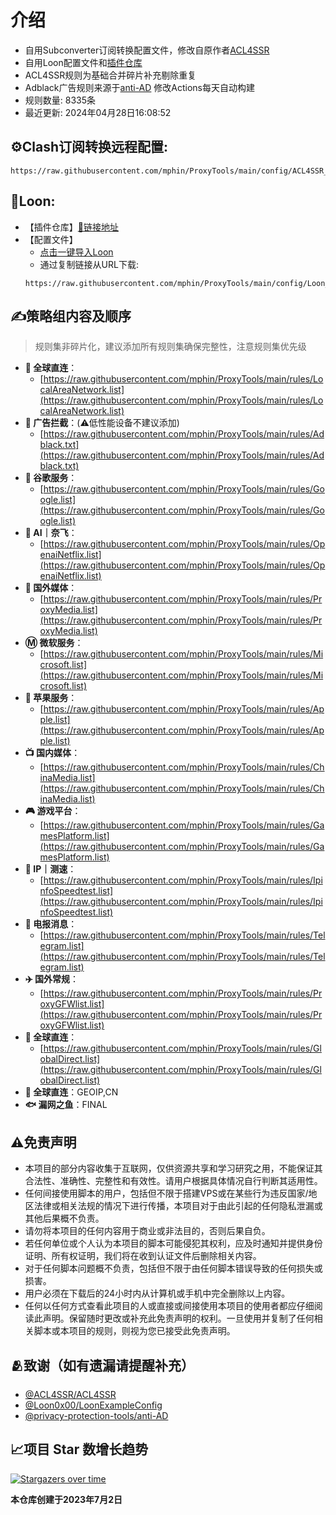 # 介绍
* 自用Subconverter订阅转换配置文件，修改自原作者[ACL4SSR](https://github.com/ACL4SSR/ACL4SSR)  
* 自用Loon配置文件和[插件仓库](https://github.com/mphin/ProxyTools/blob/main/loon/README.md)
* ACL4SSR规则为基础合并碎片补充剔除重复
* Adblack广告规则来源于[anti-AD](https://github.com/privacy-protection-tools/anti-AD) 修改Actions每天自动构建
* 规则数量: 8335条
* 最近更新: 2024年04月28日16:08:52
## ⚙Clash订阅转换远程配置:
```
https://raw.githubusercontent.com/mphin/ProxyTools/main/config/ACL4SSR_Online_Full_MultiMode_777.ini
```
## 🎈Loon:
* 【插件仓库】[🔗链接地址](https://github.com/mphin/ProxyTools/blob/main/loon/README.md)
* 【配置文件】
  -  [点击一键导入Loon](https://www.nsloon.com/openloon/import?sub=https://raw.githubusercontent.com/mphin/ProxyTools/main/config/Loon_config_mphin.conf)
  -  通过复制链接从URL下载:
    ```
    https://raw.githubusercontent.com/mphin/ProxyTools/main/config/Loon_config_mphin.conf
    ```
## ✍策略组内容及顺序
> 规则集非碎片化，建议添加所有规则集确保完整性，注意规则集优先级
- **🎯 全球直连**：
  - [https://raw.githubusercontent.com/mphin/ProxyTools/main/rules/LocalAreaNetwork.list](https://raw.githubusercontent.com/mphin/ProxyTools/main/rules/LocalAreaNetwork.list)
- **🚫 广告拦截**：(⚠️低性能设备不建议添加)
  - [https://raw.githubusercontent.com/mphin/ProxyTools/main/rules/Adblack.txt](https://raw.githubusercontent.com/mphin/ProxyTools/main/rules/Adblack.txt)
- **📢 谷歌服务**：
  - [https://raw.githubusercontent.com/mphin/ProxyTools/main/rules/Google.list](https://raw.githubusercontent.com/mphin/ProxyTools/main/rules/Google.list)
- **🤖 AI｜奈飞**：
  - [https://raw.githubusercontent.com/mphin/ProxyTools/main/rules/OpenaiNetflix.list](https://raw.githubusercontent.com/mphin/ProxyTools/main/rules/OpenaiNetflix.list)
- **🎥 国外媒体**：
  - [https://raw.githubusercontent.com/mphin/ProxyTools/main/rules/ProxyMedia.list](https://raw.githubusercontent.com/mphin/ProxyTools/main/rules/ProxyMedia.list)
- **Ⓜ️ 微软服务**：
  - [https://raw.githubusercontent.com/mphin/ProxyTools/main/rules/Microsoft.list](https://raw.githubusercontent.com/mphin/ProxyTools/main/rules/Microsoft.list)
- **🍎 苹果服务**：
  - [https://raw.githubusercontent.com/mphin/ProxyTools/main/rules/Apple.list](https://raw.githubusercontent.com/mphin/ProxyTools/main/rules/Apple.list)
- **📺 国内媒体**：
  - [https://raw.githubusercontent.com/mphin/ProxyTools/main/rules/ChinaMedia.list](https://raw.githubusercontent.com/mphin/ProxyTools/main/rules/ChinaMedia.list)
- **🎮 游戏平台**：
  - [https://raw.githubusercontent.com/mphin/ProxyTools/main/rules/GamesPlatform.list](https://raw.githubusercontent.com/mphin/ProxyTools/main/rules/GamesPlatform.list)
- **📡 IP｜测速**：
  - [https://raw.githubusercontent.com/mphin/ProxyTools/main/rules/IpinfoSpeedtest.list](https://raw.githubusercontent.com/mphin/ProxyTools/main/rules/IpinfoSpeedtest.list)
- **📲 电报消息**：
  - [https://raw.githubusercontent.com/mphin/ProxyTools/main/rules/Telegram.list](https://raw.githubusercontent.com/mphin/ProxyTools/main/rules/Telegram.list)
- **✈️ 国外常规**：
  - [https://raw.githubusercontent.com/mphin/ProxyTools/main/rules/ProxyGFWlist.list](https://raw.githubusercontent.com/mphin/ProxyTools/main/rules/ProxyGFWlist.list)
- **🎯 全球直连**：
  - [https://raw.githubusercontent.com/mphin/ProxyTools/main/rules/GlobalDirect.list](https://raw.githubusercontent.com/mphin/ProxyTools/main/rules/GlobalDirect.list)
- **🎯 全球直连**：GEOIP,CN
- **🐟 漏网之鱼**：FINAL
## ⚠️免责声明
- 本项目的部分内容收集于互联网，仅供资源共享和学习研究之用，不能保证其合法性、准确性、完整性和有效性。请用户根据具体情况自行判断其适用性。
- 任何间接使用脚本的用户，包括但不限于搭建VPS或在某些行为违反国家/地区法律或相关法规的情况下进行传播，本项目对于由此引起的任何隐私泄漏或其他后果概不负责。
- 请勿将本项目的任何内容用于商业或非法目的，否则后果自负。
- 若任何单位或个人认为本项目的脚本可能侵犯其权利，应及时通知并提供身份证明、所有权证明，我们将在收到认证文件后删除相关内容。
- 对于任何脚本问题概不负责，包括但不限于由任何脚本错误导致的任何损失或损害。
- 用户必须在下载后的24小时内从计算机或手机中完全删除以上内容。
- 任何以任何方式查看此项目的人或直接或间接使用本项目的使用者都应仔细阅读此声明。保留随时更改或补充此免责声明的权利。一旦使用并复制了任何相关脚本或本项目的规则，则视为您已接受此免责声明。
## 🫂致谢（如有遗漏请提醒补充）
- [@ACL4SSR/ACL4SSR](https://github.com/ACL4SSR/ACL4SSR)
- [@Loon0x00/LoonExampleConfig](https://github.com/Loon0x00/LoonExampleConfig)
- [@privacy-protection-tools/anti-AD](https://github.com/privacy-protection-tools/anti-AD)
## 📈项目 Star 数增长趋势
[![Stargazers over time](https://starchart.cc/mphin/ProxyTools.svg)](https://starchart.cc/mphin/ProxyTools)

**本仓库创建于2023年7月2日**
